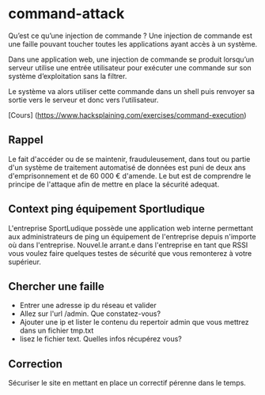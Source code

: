 # command-attack

Qu’est ce qu’une injection de commande ?
Une injection de commande est une faille pouvant toucher toutes les applications ayant accès à un système.

Dans une application web, une injection de commande se produit lorsqu’un serveur utilise une entrée utilisateur pour exécuter une commande sur son système d’exploitation sans la filtrer.

Le système va alors utiliser cette commande dans un shell puis renvoyer sa sortie vers le serveur et donc vers l’utilisateur.

[Cours] (https://www.hacksplaining.com/exercises/command-execution)

## Rappel
Le fait d'accéder ou de se maintenir, frauduleusement, dans tout ou partie d'un système de traitement automatisé de données est puni de deux ans d'emprisonnement et de 60 000 € d'amende.
Le but est de comprendre le principe de l'attaque afin de mettre en place la sécurité adequat.

## Context ping équipement Sportludique

L'entreprise SportLudique possède une application web interne permettant aux administrateurs de ping un équipement de l'entreprise depuis n'importe où dans l'entreprise.
Nouvel.le arrant.e dans l'entreprise en tant que RSSI vous voulez faire quelques testes de sécurité que vous remonterez à votre supérieur.

## Chercher une faille

- Entrer une adresse ip du réseau et valider
- Allez sur l'url /admin. Que constatez-vous?
- Ajouter une ip et lister le contenu du repertoir admin que vous mettrez dans un fichier tmp.txt
- lisez le fichier text. Quelles infos récupérez vous?

## Correction
Sécuriser le site en mettant en place un correctif pérenne dans le temps.
